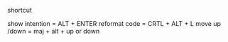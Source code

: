 shortcut 

show intention = ALT + ENTER
reformat code = CRTL + ALT + L
move up /down = maj + alt + up or down